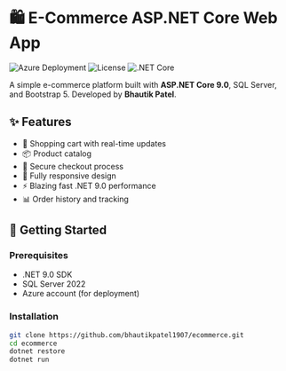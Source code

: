 ﻿# 🛍️ E-Commerce ASP.NET Core Web App

![Azure Deployment](https://github.com/bhautikpatel1907/ecommerce/actions/workflows/azure-deploy.yml/badge.svg)
![License](https://img.shields.io/badge/License-MIT-blue.svg)
![.NET Core](https://img.shields.io/badge/.NET-9.0-purple.svg)

A simple e-commerce platform built with **ASP.NET Core 9.0**, SQL Server, and Bootstrap 5. Developed by **Bhautik Patel**.

## ✨ Features

- 🛒 Shopping cart with real-time updates
- 📦 Product catalog
- 🔐 Secure checkout process
- 📱 Fully responsive design
- ⚡ Blazing fast .NET 9.0 performance
- 📊 Order history and tracking

## 🚀 Getting Started

### Prerequisites
- .NET 9.0 SDK
- SQL Server 2022
- Azure account (for deployment)

### Installation
```bash
git clone https://github.com/bhautikpatel1907/ecommerce.git
cd ecommerce
dotnet restore
dotnet run